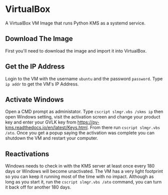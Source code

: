 # VirtualBox
A VirtualBox VM Image that runs Python KMS as a systemd service.

## Download The Image
First you'll need to download the image and import it into VirtualBox.

## Get the IP Address
Login to the VM with the username `ubuntu` and the password `password`. Type `ip addr` to get the VM's IP Address.

## Activate Windows
Open a CMD prompt as administator. Type `cscript slmgr.vbs /skms ip` then open Windows setting, visit the activation screen and change your product key and enter your GVLK key from https://py-kms.readthedocs.io/en/latest/Keys.html. From there run `cscript slmgr.vbs /ato`. Once you get a popup saying the activation was complete you can shutdown the VM and restart your computer.

## Reactivations
Windows needs to check in with the KMS server at least once every 180 days or Windows will become unactivated. The VM has a very light footprint so you can keep it running most of the time with no impact. Although as long as you start it, run the `cscript slmgr.vbs /ato` command, you can turn it back off for another 180 days.
